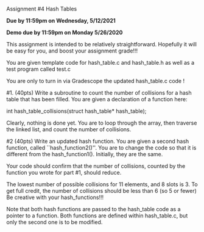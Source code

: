 Assignment #4  Hash Tables

**Due by 11:59pm on Wednesday, 5/12/2021**

**Demo due by 11:59pm on Monday 5/26/2020**

This assignment is intended to be relatively straightforward. Hopefully it
will be easy for you, and boost your assignment grade!!!

You are given template code for hash_table.c and hash_table.h as well as a 
test program called test.c

You are only to turn in via Gradescope the updated hash_table.c code !

#1. (40pts) Write a subroutine to count the number of collisions for a hash table 
that has been filled. You are given a declaration of a function here: 

int hash_table_collisions(struct hash_table* hash_table);

Clearly, nothing is done yet. You are to loop through the array, then 
traverse the linked list, and count the number of collisions. 

#2 (40pts) Write an updated hash function. You are given a second hash function, called
``hash_function2()''. You are to change the code so that it is different from 
the hash_function1(). Initially, they are the same. 

Your code should confirm that the number of collisions, counted by the function you
wrote for part #1, should reduce.

The lowest number of possible collisions for 11 elements, and 8 slots is 3. To get full credit, the number of collisions should be less than 6 (so 5 or fewer) Be creative with your hash_functions!!! 

Note that both hash functions are passed to the hash_table code as a pointer to a function. Both functions are defined within hash_table.c, but only the second one is to be modified. 
